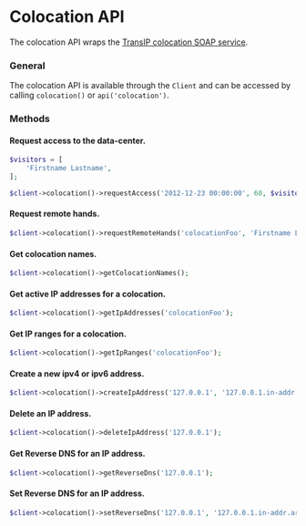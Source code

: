 Colocation API
==============
The colocation API wraps the [TransIP colocation SOAP service](https://api.transip.nl/wsdl/?service=ColocationService).

### General
The colocation API is available through the `Client` and can be accessed by calling `colocation()` or `api('colocation')`.

### Methods

#### Request access to the data-center.
````php
$visitors = [
    'Firstname Lastname',
];

$client->colocation()->requestAccess('2012-12-23 00:00:00', 60, $visitors, '+31612312399');
````

#### Request remote hands.
````php
$client->colocation()->requestRemoteHands('colocationFoo', 'Firstname Lastname', '+31612312399', 60, 'Instructions');
````

#### Get colocation names.
````php
$client->colocation()->getColocationNames();
````

#### Get active IP addresses for a colocation.
````php
$client->colocation()->getIpAddresses('colocationFoo');
````

#### Get IP ranges for a colocation.
````php
$client->colocation()->getIpRanges('colocationFoo');
````

#### Create a new ipv4 or ipv6 address.
````php
$client->colocation()->createIpAddress('127.0.0.1', '127.0.0.1.in-addr.arpa');
````

#### Delete an IP address.
````php
$client->colocation()->deleteIpAddress('127.0.0.1');
````

#### Get Reverse DNS for an IP address.
````php
$client->colocation()->getReverseDns('127.0.0.1');
````

#### Set Reverse DNS for an IP address.
````php
$client->colocation()->setReverseDns('127.0.0.1', '127.0.0.1.in-addr.arpa');
````
